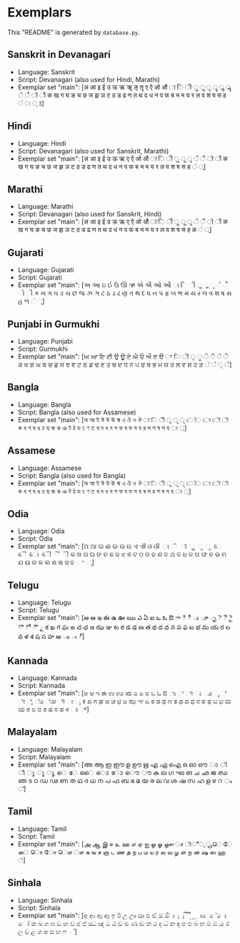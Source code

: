 # Exemplars

This "README" is generated by `database.py`.

## Sanskrit in Devanagari

- Language: Sanskrit
- Script: Devanagari (also used for Hindi, Marathi)
- Exemplar set "main": [अ आ इ ई उ ऊ ऋ ॠ ऌ ॡ ए ऐ ओ औ ा ि ी ु ू ृ ॄ ॢ ॣ े ै ो ौ क ख ग घ ङ च छ ज झ ञ ट ठ ड ढ ण त थ द ध न प फ ब भ म य र ल व श ष स ह ं ः ् ऽ]

## Hindi

- Language: Hindi
- Script: Devanagari (also used for Sanskrit, Marathi)
- Exemplar set "main": [अ आ इ ई उ ऊ ऋ ए ऐ ओ औ ा ि ी ु ू ृ े ै ो ौ क ख ग घ ङ च छ ज झ ञ ट ठ ड ढ ण त थ द ध न प फ ब भ म य र ल व श ष स ह ं ्]

## Marathi

- Language: Marathi
- Script: Devanagari (also used for Sanskrit, Hindi)
- Exemplar set "main": [अ आ इ ई उ ऊ ऋ ए ऐ ओ औ ा ि ी ु ू ृ े ै ो ौ क ख ग घ ङ च छ ज झ ञ ट ठ ड ढ ण त थ द ध न प फ ब भ म य र ल व श ष स ह ळ ं ्]

## Gujarati

- Language: Gujarati
- Script: Gujarati
- Exemplar set "main": [અ આ ઇ ઈ ઉ ઊ ઋ એ ઐ ઓ ઔ ા િ ી ુ ૂ ૃ ે ૈ ો ૌ ક ખ ગ ઘ ઙ ચ છ જ ઝ ઞ ટ ઠ ડ ઢ ણ ત થ દ ધ ન પ ફ બ ભ મ ય ર લ વ શ ષ સ હ ળ ં ્]

## Punjabi in Gurmukhi

- Language: Punjabi
- Script: Gurmukhi
- Exemplar set "main": [ਅ ਆ ਇ ਈ ਉ ਊ ਏ ਐ ਓ ਔ ੲ ੳ ਾ ਿ ੀ ੁ ੂ ੇ ੈ ੋ ੌ ਕ ਖ ਗ ਘ ਙ ਚ ਛ ਜ ਝ ਞ ਟ ਠ ਡ ਢ ਣ ਤ ਥ ਦ ਧ ਨ ਪ ਫ ਬ ਭ ਮ ਯ ਰ ਲ ਵ ਸ ਹ ੜ ਂ ੰ ੍ ੱ]

## Bangla

- Language: Bangla
- Script: Bangla (also used for Assamese)
- Exemplar set "main": [অ আ ই ঈ উ ঊ ঋ এ ঐ ও ঔ া ি ী ু ূ ৃ ে ৈ ো ৌ ৗ ক খ গ ঘ ঙ চ ছ জ ঝ ঞ ট ঠ ড ঢ ণ ত থ দ ধ ন প ফ ব ভ ম য র ল শ ষ স হ ং ্]

## Assamese

- Language: Assamese
- Script: Bangla (also used for Bangla)
- Exemplar set "main": [অ আ ই ঈ উ ঊ ঋ এ ঐ ও ঔ া ি ী ু ূ ৃ ে ৈ ো ৌ ৗ ক খ গ ঘ ঙ চ ছ জ ঝ ঞ ট ঠ ড ঢ ণ ত থ দ ধ ন প ফ ব ভ ম য ৰ ল ৱ শ ষ স হ ং ্]

## Odia

- Language: Odia
- Script: Odia
- Exemplar set "main": [ଅ ଆ ଇ ଈ ଉ ଊ ଋ ଏ ଐ ଓ ଔ ା ି ୀ ୁ ୂ ୃ େ ୈ ୋ ୌ ୖ ୗ କ ଖ ଗ ଘ ଙ ଚ ଛ ଜ ଝ ଞ ଟ ଠ ଡ ଢ ଣ ତ ଥ ଦ ଧ ନ ପ ଫ ବ ଭ ମ ଯ ୟ ର ଳ ଲ ଶ ଷ ସ ହ ଂ ୍]

## Telugu

- Language: Telugu
- Script: Telugu
- Exemplar set "main": [అ ఆ ఇ ఈ ఉ ఊ ఋ ఎ ఏ ఐ ఒ ఓ ఔ ా ి ీ ు ూ ృ ె ే ై ొ ో ౌ ౖ క ఖ గ ఘ ఙ చ ఛ జ ఝ ఞ ట ఠ డ ఢ ణ త థ ద ధ న ప ఫ బ భ మ య ర ల వ ళ శ ష స హ ఱ ం ఁ ్]

## Kannada

- Language: Kannada
- Script: Kannada
- Exemplar set "main": [ಅ ಆ ಇ ಈ ಉ ಊ ಋ ಎ ಏ ಐ ಒ ಓ ಔ ಾ ಿ ೀ ು ೂ ೃ ೆ ೇ ೈ ೊ ೋ ೌ ೕ ೖ ಕ ಖ ಗ ಘ ಙ ಚ ಛ ಜ ಝ ಞ ಟ ಠ ಡ ಢ ಣ ತ ಥ ದ ಧ ನ ಪ ಫ ಬ ಭ ಮ ಯ ರ ಲ ವ ಶ ಷ ಸ ಹ ಳ ಂ ್]

## Malayalam

- Language: Malayalam
- Script: Malayalam
- Exemplar set "main": [അ ആ ഇ ഈ ഉ ഊ ഋ എ ഏ ഐ ഒ ഓ ഔ ാ ി ീ ു ൂ ൃ െ േ ൈ ൊ ോ ൌ ൗ ക ഖ ഗ ഘ ങ ച ഛ ജ ഝ ഞ ട ഠ ഡ ഢ ണ ത ഥ ദ ധ ന പ ഫ ബ ഭ മ യ ര ല വ ശ ഷ സ ഹ ള ഴ റ ം ്]

## Tamil

- Language: Tamil
- Script: Tamil
- Exemplar set "main": [அ ஆ இ ஈ உ ஊ எ ஏ ஐ ஒ ஓ ஔ ா ி ீ ு ூ ெ ே ை ொ ோ ௌ ௗ க ங ச ஞ ட ண த ந ப ம ய ர ல வ ழ ள ற ன ஷ ஸ ஹ ்]

## Sinhala

- Language: Sinhala
- Script: Sinhala
- Exemplar set "main": [අ ආ ඇ ඈ ඉ ඊ උ ඌ ඍ එ ඒ ඔ ඕ ා ැ ෑ ි ී ු ූ ෘ ෙ ේ ො ෝ ක ඛ ග ඝ ඞ ඟ ච ඡ ජ ඣ ඤ ට ඨ ඩ ඪ ණ ඬ ත ථ ද ධ න ඳ ප ඵ බ භ ම ඹ ය ර ල ව ළ ශ ෂ ස හ ෆ ං ්]
